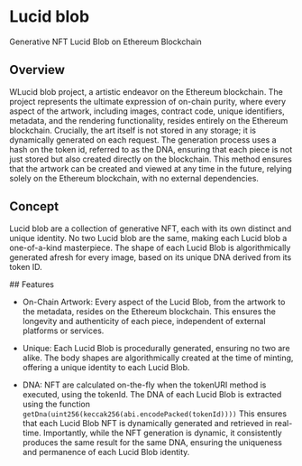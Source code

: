 # Lucid blob

Generative NFT Lucid Blob on Ethereum Blockchain

## Overview

WLucid blob project, a artistic endeavor on the Ethereum blockchain. The project represents the ultimate expression of on-chain purity, where every aspect of the artwork, including images, contract code, unique identifiers, metadata, and the rendering functionality, resides entirely on the Ethereum blockchain. Crucially, the art itself is not stored in any storage; it is dynamically generated on each request. The generation process uses a hash on the token id, referred to as the DNA, ensuring that each piece is not just stored but also created directly on the blockchain. This method ensures that the artwork can be created and viewed at any time in the future, relying solely on the Ethereum blockchain, with no external dependencies.

## Concept

Lucid blob are a collection of generative NFT, each with its own distinct and unique identity. No two Lucid blob are the same, making each Lucid blob a one-of-a-kind masterpiece. The shape of each Lucid Blob is algorithmically generated afresh for every image, based on its unique DNA derived from its token ID.

## Features

- On-Chain Artwork: Every aspect of the Lucid Blob, from the artwork to the metadata, resides on the Ethereum blockchain. This ensures the longevity and authenticity of each piece, independent of external platforms or services.

- Unique: Each Lucid Blob is procedurally generated, ensuring no two are alike. The body shapes are algorithmically created at the time of minting, offering a unique identity to each Lucid Blob.

- DNA: NFT are calculated on-the-fly when the tokenURI method is executed, using the tokenId. The DNA of each Lucid Blob is extracted using the function `getDna(uint256(keccak256(abi.encodePacked(tokenId))))` This ensures that each Lucid Blob NFT is dynamically generated and retrieved in real-time. Importantly, while the NFT generation is dynamic, it consistently produces the same result for the same DNA, ensuring the uniqueness and permanence of each Lucid Blob identity.
